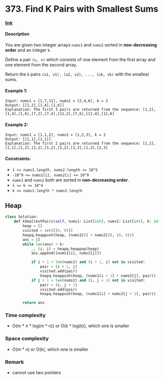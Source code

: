 # 373. Find K Pairs with Smallest Sums

#### [link](https://leetcode.com/problems/find-k-pairs-with-smallest-sums/)

#### Description
You are given two integer arrays `nums1` and `nums2` sorted in **non-decreasing order** and an integer `k`.

Define a pair `(u, v)` which consists of one element from the first array and one element from the second array.

Return the `k` pairs `(u1, v1), (u2, v2), ..., (uk, vk)` with the smallest sums.

#### Example 1:
```
Input: nums1 = [1,7,11], nums2 = [2,4,6], k = 3
Output: [[1,2],[1,4],[1,6]]
Explanation: The first 3 pairs are returned from the sequence: [1,2],[1,4],[1,6],[7,2],[7,4],[11,2],[7,6],[11,4],[11,6]
```
#### Example 2:
```
Input: nums1 = [1,1,2], nums2 = [1,2,3], k = 2
Output: [[1,1],[1,1]]
Explanation: The first 2 pairs are returned from the sequence: [1,1],[1,1],[1,2],[2,1],[1,2],[2,2],[1,3],[1,3],[2,3]
```

#### Constraints:
* `1 <= nums1.length, nums2.length <= 10^5`
* `-10^9 <= nums1[i], nums2[i] <= 10^9`
* `nums1` and `nums2` both are sorted in **non-decreasing order**.
* `1 <= k <= 10^4`
* `k <= nums1.length * nums2.length`

## Heap
```python
class Solution:
    def kSmallestPairs(self, nums1: List[int], nums2: List[int], k: int) -> List[List[int]]:
        heap = []
        visited = set([(0, 0)])
        heapq.heappush(heap, (nums1[0] + nums2[0], (0, 0)))
        ans = []
        while len(ans) < k:
            _, (i, j) = heapq.heappop(heap)
            ans.append([nums1[i], nums2[j]])

            if i + 1 < len(nums1) and (i + 1, j) not in visited:
                pair = (i + 1, j)
                visited.add(pair)
                heapq.heappush(heap, (nums1[i + 1] + nums2[j], pair))
            if j + 1 < len(nums2) and (i, j + 1) not in visited:
                pair = (i, j + 1)
                visited.add(pair)
                heapq.heappush(heap, (nums1[i] + nums2[j + 1], pair))

        return ans
```
### Time complexity
* O(m * n * log(m * n)) or O(k * log(k)), which one is smaller
### Space complexity
* O(m * n) or O(k), which one is smaller
### Remark
* cannot use two pointers